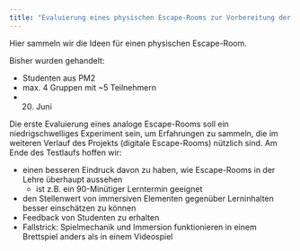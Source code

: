 ```yaml
---
title: "Evaluierung eines physischen Escape-Rooms zur Vorbereitung der Implementierungsphase"
---
```


Hier sammeln wir die Ideen für einen physischen Escape-Room.

Bisher wurden gehandelt:

- Studenten aus PM2
- max. 4 Gruppen mit ~5 Teilnehmern
- 20. Juni

Die erste Evaluierung eines analoge Escape-Rooms soll ein niedrigschwelliges Experiment sein, um Erfahrungen zu sammeln, die im weiteren Verlauf des Projekts (digitale Escape-Rooms) nützlich sind.
Am Ende des Testlaufs hoffen wir:

- einen besseren Eindruck davon zu haben, wie Escape-Rooms in der Lehre überhaupt aussehen
  - ist z.B. ein 90-Minütiger Lerntermin geeignet
- den Stellenwert von immersiven Elementen gegenüber Lerninhalten besser einschätzen zu können
- Feedback von Studenten zu erhalten
- Fallstrick: Spielmechanik und Immersion funktionieren in einem Brettspiel anders als in einem Videospiel
